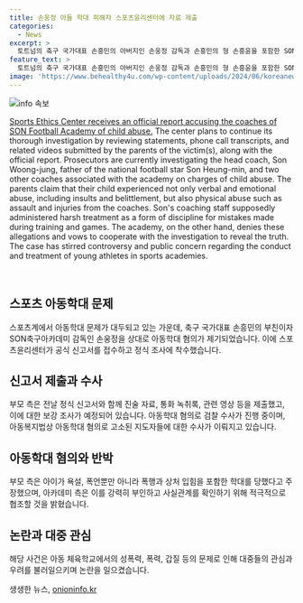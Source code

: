 ```yaml
---
title: 손웅정 아들 학대 피해자 스포츠윤리센터에 자료 제출
categories:
  - News
excerpt: >
  토트넘의 축구 국가대표 손흥민의 아버지인 손웅정 감독과 손흥민의 형 손흥윤을 포함한 SON축구아카데미 지도자들이 아동학대 혐의로 조사를 받고 있다. 피해 아동 부모는 아이가 정신적, 신체적 학대를 받았다고 주장했으며, 관련 자료와 통화 녹취록, 영상 등이 제출되었다. 손웅정 감독 측은 주장을 부인하고, 사실관계를 밝히고 수사에 적극 협조할 것이라고 밝혔다. 스포츠윤리센터와 검찰은 이에 대한 조사를 진행 중이다.
feature_text: >
  토트넘의 축구 국가대표 손흥민의 아버지인 손웅정 감독과 손흥민의 형 손흥윤을 포함한 SON축구아카데미 지도자들이 아동학대 혐의로 조사를 받고 있다. 피해 아동 부모는 아이가 정신적, 신체적 학대를 받았다고 주장했으며, 관련 자료와 통화 녹취록, 영상 등이 제출되었다. 손웅정 감독 측은 주장을 부인하고, 사실관계를 밝히고 수사에 적극 협조할 것이라고 밝혔다. 스포츠윤리센터와 검찰은 이에 대한 조사를 진행 중이다.
image: 'https://www.behealthy4u.com/wp-content/uploads/2024/06/koreanews.jpg'
---
```


<p><img src="https://www.behealthy4u.com/wp-content/uploads/2024/06/koreanews.jpg" alt="info 속보" /></p>

<p><u>Sports Ethics Center receives an official report accusing the coaches of SON Football Academy of child abuse.</u> The center plans to continue its thorough investigation by reviewing statements, phone call transcripts, and related videos submitted by the parents of the victim(s), along with the official report. Prosecutors are currently investigating the head coach, Son Woong-jung, father of the national football star Son Heung-min, and two other coaches associated with the academy on charges of child abuse. The parents claim that their child experienced not only verbal and emotional abuse, including insults and belittlement, but also physical abuse such as assault and injuries from the coaches. Son's coaching staff supposedly administered harsh treatment as a form of discipline for mistakes made during training and games. The academy, on the other hand, denies these allegations and vows to cooperate with the investigation to reveal the truth. The case has stirred controversy and public concern regarding the conduct and treatment of young athletes in sports academies.</p>

<p data-ke-size="size16">&nbsp;</p>

<h2 data-ke-size="size26">스포츠 아동학대 문제</h2>

<p data-ke-size="size16">스포츠계에서 아동학대 문제가 대두되고 있는 가운데, 축구 국가대표 손흥민의 부친이자 SON축구아카데미 감독인 손웅정을 상대로 아동학대 혐의가 제기되었습니다. 이에 스포츠윤리센터가 공식 신고서를 접수하고 정식 조사에 착수했습니다.</p>

<h2 data-ke-size="size26">신고서 제출과 수사</h2>

<p data-ke-size="size16">부모 측은 전날 정식 신고서와 함께 진술 자료, 통화 녹취록, 관련 영상 등을 제출했고, 이에 대한 보강 조사가 예정되어 있습니다. 아동학대 혐의로 검찰 수사가 진행 중이며, 아동복지법상 아동학대 혐의로 고소된 지도자들에 대한 수사가 이뤄지고 있습니다.</p>

<h2 data-ke-size="size26">아동학대 혐의와 반박</h2>

<p data-ke-size="size16">부모 측은 아이가 욕설, 폭언뿐만 아니라 폭행과 상처 입힘을 포함한 학대를 당했다고 주장했으며, 아카데미 측은 이를 강력히 부인하고 사실관계를 확인하기 위해 적극적으로 협조할 것을 밝혔습니다.</p>

<h2 data-ke-size="size26">논란과 대중 관심</h2>

<p data-ke-size="size16">해당 사건은 아동 체육학교에서의 성폭력, 폭력, 갑질 등의 문제로 인해 대중들의 관심과 우려를 불러일으키며 논란을 일으켰습니다.</p>
생생한 뉴스, <a href="https://onioninfo.kr" rel="dofollow">onioninfo.kr</a>


